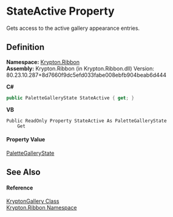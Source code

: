 # StateActive Property


Gets access to the active gallery appearance entries.



## Definition
**Namespace:** <a href="1e9bc734-cff9-e9b8-f013-94cdac669794.md">Krypton.Ribbon</a>  
**Assembly:** Krypton.Ribbon (in Krypton.Ribbon.dll) Version: 80.23.10.287+8d7660f9dc5efd033fabe008ebfb904beab6d444

**C#**
``` C#
public PaletteGalleryState StateActive { get; }
```
**VB**
``` VB
Public ReadOnly Property StateActive As PaletteGalleryState
	Get
```



#### Property Value
<a href="921eeb3f-eadc-214b-0c3d-df7d2b0356a1.md">PaletteGalleryState</a>

## See Also


#### Reference
<a href="b0876d6a-7c19-db50-8ef0-31377b905cdd.md">KryptonGallery Class</a>  
<a href="1e9bc734-cff9-e9b8-f013-94cdac669794.md">Krypton.Ribbon Namespace</a>  
